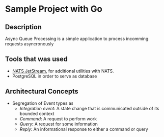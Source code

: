 # Sample Project with Go

## Description
Async Queue Processing is a simple application to process incomming requests asyncronously


## Tools that was used

 - [NATS JetStream](https://docs.nats.io/nats-concepts/jetstream), for additional utilities with NATS.
 - PostgreSQL in order to serve as database


## Architectural Concepts

 - Segregation of Event types as
	 - *Integration event*: A state change that is communicated outside of its bounded context  
	 - *Command*: A request to perform work  
	 - *Query*: A request for some information  
	 - *Reply*: An informational response to either a command or query
